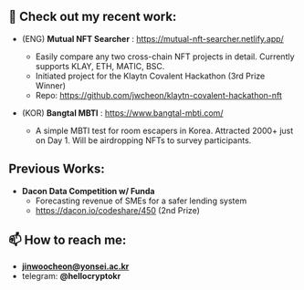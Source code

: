 ## 👋 Check out my recent work:

- (ENG) **Mutual NFT Searcher** : https://mutual-nft-searcher.netlify.app/
  - Easily compare any two cross-chain NFT projects in detail. Currently supports KLAY, ETH, MATIC, BSC.
  - Initiated project for the Klaytn Covalent Hackathon (3rd Prize Winner)
  - Repo: https://github.com/jwcheon/klaytn-covalent-hackathon-nft

- (KOR) **Bangtal MBTI** : https://www.bangtal-mbti.com/
  - A simple MBTI test for room escapers in Korea. Attracted 2000+ just on Day 1. Will be airdropping NFTs to survey participants.


## Previous Works:

- **Dacon Data Competition w/ Funda**
  - Forecasting revenue of SMEs for a safer lending system
  - https://dacon.io/codeshare/450 (2nd Prize)

## 📫 How to reach me:
- **jinwoocheon@yonsei.ac.kr**
- telegram: **@hellocryptokr**
